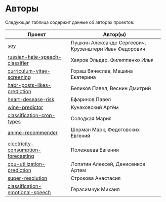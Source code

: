 # Авторы

Следующая таблица содержит данные об авторах проектов:

| Проект | Автор(ы) |
| --- | --- |
| [soy](./soy/) | Пушкин Александр Сергеевич, Крузенштерн Иван Федорович |
| [russian-hate-speech-classifier](./russian-hate-speech-classifier/) | Хаяров Эльдар, Филиппенко Илья |
| [curriculum-vitae-screening](./curriculum-vitae-screening) | Гораш Вячеслав, Машина Екатерина|
| [habr-posts-likes-prediction](./habr-posts-likes-prediction/) | Беликов Павел, Веснин Дмитрий |
| [heart-desease-risk](./heart-desease-risk/) | Ефаринов Павел |
| [wine-predictor](./wine-predictor/) | Кунаковский Артём |
| [classification-crop-types](./classification-crop-types/) | Солодкая Мария |
| [anime-recommender](./anime-recommender/) | Шерман Марк, Федотовских Евгений |
| [electricity-consumption-forecasting](./electricity-consumption-forecasting/) | Полежаева Евгения |
| [cpu-utilization-prediction](./cpu-utilization-prediction/) | Лопатин Алексей, Денисенков Артем |
| [super-resolution](./super-resolution/) | Строкова Анастасия |
| [classification-emotional-speech](./classification-emotional-speech/) | Герасимчук Михаил |
